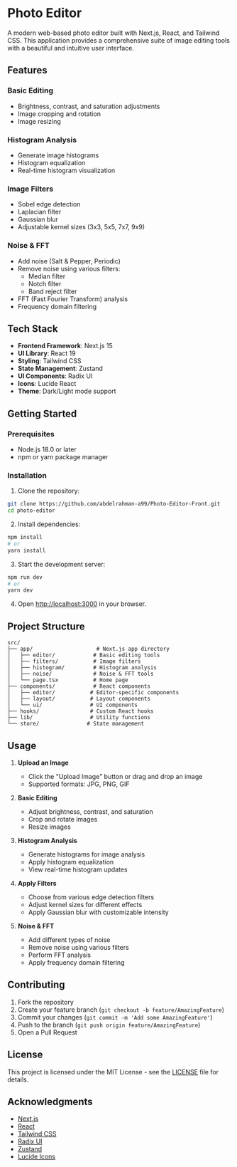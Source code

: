 # Photo Editor

A modern web-based photo editor built with Next.js, React, and Tailwind CSS. This application provides a comprehensive suite of image editing tools with a beautiful and intuitive user interface.

## Features

### Basic Editing
- Brightness, contrast, and saturation adjustments
- Image cropping and rotation
- Image resizing

### Histogram Analysis
- Generate image histograms
- Histogram equalization
- Real-time histogram visualization

### Image Filters
- Sobel edge detection
- Laplacian filter
- Gaussian blur
- Adjustable kernel sizes (3x3, 5x5, 7x7, 9x9)

### Noise & FFT
- Add noise (Salt & Pepper, Periodic)
- Remove noise using various filters:
  - Median filter
  - Notch filter
  - Band reject filter
- FFT (Fast Fourier Transform) analysis
- Frequency domain filtering

## Tech Stack

- **Frontend Framework**: Next.js 15
- **UI Library**: React 19
- **Styling**: Tailwind CSS
- **State Management**: Zustand
- **UI Components**: Radix UI
- **Icons**: Lucide React
- **Theme**: Dark/Light mode support

## Getting Started

### Prerequisites

- Node.js 18.0 or later
- npm or yarn package manager

### Installation

1. Clone the repository:
```bash
git clone https://github.com/abdelrahman-a99/Photo-Editor-Front.git
cd photo-editor
```

2. Install dependencies:
```bash
npm install
# or
yarn install
```

3. Start the development server:
```bash
npm run dev
# or
yarn dev
```

4. Open [http://localhost:3000](http://localhost:3000) in your browser.

## Project Structure

```
src/
├── app/                    # Next.js app directory
│   ├── editor/            # Basic editing tools
│   ├── filters/           # Image filters
│   ├── histogram/         # Histogram analysis
│   ├── noise/             # Noise & FFT tools
│   └── page.tsx           # Home page
├── components/            # React components
│   ├── editor/           # Editor-specific components
│   ├── layout/           # Layout components
│   └── ui/               # UI components
├── hooks/                # Custom React hooks
├── lib/                  # Utility functions
└── store/               # State management
```

## Usage

1. **Upload an Image**
   - Click the "Upload Image" button or drag and drop an image
   - Supported formats: JPG, PNG, GIF

2. **Basic Editing**
   - Adjust brightness, contrast, and saturation
   - Crop and rotate images
   - Resize images

3. **Histogram Analysis**
   - Generate histograms for image analysis
   - Apply histogram equalization
   - View real-time histogram updates

4. **Apply Filters**
   - Choose from various edge detection filters
   - Adjust kernel sizes for different effects
   - Apply Gaussian blur with customizable intensity

5. **Noise & FFT**
   - Add different types of noise
   - Remove noise using various filters
   - Perform FFT analysis
   - Apply frequency domain filtering

## Contributing

1. Fork the repository
2. Create your feature branch (`git checkout -b feature/AmazingFeature`)
3. Commit your changes (`git commit -m 'Add some AmazingFeature'`)
4. Push to the branch (`git push origin feature/AmazingFeature`)
5. Open a Pull Request

## License

This project is licensed under the MIT License - see the [LICENSE](LICENSE) file for details.

## Acknowledgments

- [Next.js](https://nextjs.org/)
- [React](https://reactjs.org/)
- [Tailwind CSS](https://tailwindcss.com/)
- [Radix UI](https://www.radix-ui.com/)
- [Zustand](https://github.com/pmndrs/zustand)
- [Lucide Icons](https://lucide.dev/)
